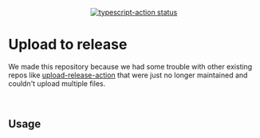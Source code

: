 <p align="center">
  <a href="https://github.com/actions/typescript-action/actions"><img alt="typescript-action status" src="https://github.com/actions/typescript-action/workflows/build-test/badge.svg"></a>
</p>

# Upload to release

We made this repository because we had some trouble with other existing repos like [upload-release-action](https://github.com/svenstaro/upload-release-action/blob/master/src/main.ts) that were just no longer maintained and couldn't upload multiple files.

<br>

## Usage

```yaml

```